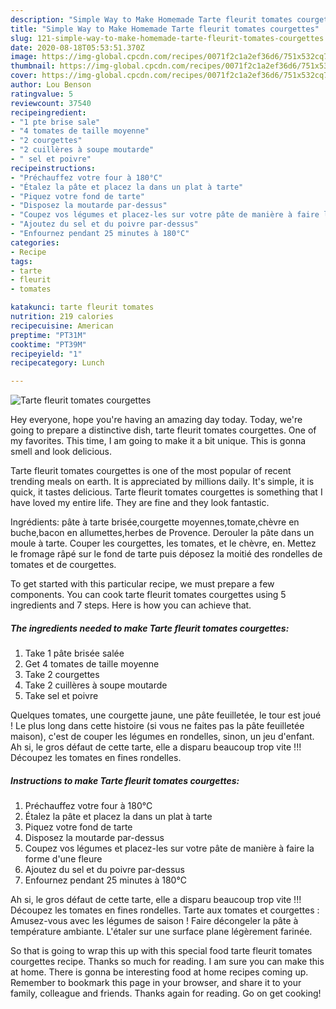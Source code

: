```yaml
---
description: "Simple Way to Make Homemade Tarte fleurit tomates courgettes"
title: "Simple Way to Make Homemade Tarte fleurit tomates courgettes"
slug: 121-simple-way-to-make-homemade-tarte-fleurit-tomates-courgettes
date: 2020-08-18T05:53:51.370Z
image: https://img-global.cpcdn.com/recipes/0071f2c1a2ef36d6/751x532cq70/tarte-fleurit-tomates-courgettes-photo-principale-de-la-recette.jpg
thumbnail: https://img-global.cpcdn.com/recipes/0071f2c1a2ef36d6/751x532cq70/tarte-fleurit-tomates-courgettes-photo-principale-de-la-recette.jpg
cover: https://img-global.cpcdn.com/recipes/0071f2c1a2ef36d6/751x532cq70/tarte-fleurit-tomates-courgettes-photo-principale-de-la-recette.jpg
author: Lou Benson
ratingvalue: 5
reviewcount: 37540
recipeingredient:
- "1 pte brise sale"
- "4 tomates de taille moyenne"
- "2 courgettes"
- "2 cuillères à soupe moutarde"
- " sel et poivre"
recipeinstructions:
- "Préchauffez votre four à 180°C"
- "Étalez la pâte et placez la dans un plat à tarte"
- "Piquez votre fond de tarte"
- "Disposez la moutarde par-dessus"
- "Coupez vos légumes et placez-les sur votre pâte de manière à faire la forme d&#39;une fleure"
- "Ajoutez du sel et du poivre par-dessus"
- "Enfournez pendant 25 minutes à 180°C"
categories:
- Recipe
tags:
- tarte
- fleurit
- tomates

katakunci: tarte fleurit tomates 
nutrition: 219 calories
recipecuisine: American
preptime: "PT31M"
cooktime: "PT39M"
recipeyield: "1"
recipecategory: Lunch

---
```



![Tarte fleurit tomates courgettes](https://img-global.cpcdn.com/recipes/0071f2c1a2ef36d6/751x532cq70/tarte-fleurit-tomates-courgettes-photo-principale-de-la-recette.jpg)

Hey everyone, hope you're having an amazing day today. Today, we're going to prepare a distinctive dish, tarte fleurit tomates courgettes. One of my favorites. This time, I am going to make it a bit unique. This is gonna smell and look delicious.

Tarte fleurit tomates courgettes is one of the most popular of recent trending meals on earth. It is appreciated by millions daily. It's simple, it is quick, it tastes delicious. Tarte fleurit tomates courgettes is something that I have loved my entire life. They are fine and they look fantastic.

Ingrédients: pâte à tarte brisée,courgette moyennes,tomate,chèvre en buche,bacon en allumettes,herbes de Provence. Derouler la pâte dans un moule à tarte. Couper les courgettes, les tomates, et le chèvre, en. Mettez le fromage râpé sur le fond de tarte puis déposez la moitié des rondelles de tomates et de courgettes.


To get started with this particular recipe, we must prepare a few components. You can cook tarte fleurit tomates courgettes using 5 ingredients and 7 steps. Here is how you can achieve that.

<!--inarticleads1-->

##### The ingredients needed to make Tarte fleurit tomates courgettes:

1. Take 1 pâte brisée salée
1. Get 4 tomates de taille moyenne
1. Take 2 courgettes
1. Take 2 cuillères à soupe moutarde
1. Take  sel et poivre


Quelques tomates, une courgette jaune, une pâte feuilletée, le tour est joué ! Le plus long dans cette histoire (si vous ne faites pas la pâte feuilletée maison), c&#39;est de couper les légumes en rondelles, sinon, un jeu d&#39;enfant. Ah si, le gros défaut de cette tarte, elle a disparu beaucoup trop vite !!! Découpez les tomates en fines rondelles. 

<!--inarticleads2-->

##### Instructions to make Tarte fleurit tomates courgettes:

1. Préchauffez votre four à 180°C
1. Étalez la pâte et placez la dans un plat à tarte
1. Piquez votre fond de tarte
1. Disposez la moutarde par-dessus
1. Coupez vos légumes et placez-les sur votre pâte de manière à faire la forme d&#39;une fleure
1. Ajoutez du sel et du poivre par-dessus
1. Enfournez pendant 25 minutes à 180°C


Ah si, le gros défaut de cette tarte, elle a disparu beaucoup trop vite !!! Découpez les tomates en fines rondelles. Tarte aux tomates et courgettes : Amusez-vous avec les légumes de saison ! Faire décongeler la pâte à température ambiante. L&#39;étaler sur une surface plane légèrement farinée. 

So that is going to wrap this up with this special food tarte fleurit tomates courgettes recipe. Thanks so much for reading. I am sure you can make this at home. There is gonna be interesting food at home recipes coming up. Remember to bookmark this page in your browser, and share it to your family, colleague and friends. Thanks again for reading. Go on get cooking!
